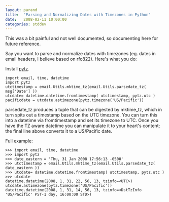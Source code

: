 ```yaml
---
layout: parand
title:  "Parsing and Normalizing Dates with Timezones in Python"
date:   2008-02-11 10:00:00
categories: stddev
---
```

This was a bit painful and not well documented, so documenting here for future reference.

Say you want to parse and normalize dates with timezones \(eg. dates in email headers, I believe based on rfc822\). Here's what you do:

Install [pytz](/web/20101222053903/http://pytz.sourceforge.net/).
    
    
    import email, time, datetime
    import pytz
    utctimestamp = email.Utils.mktime_tz(email.Utils.parsedate_tz( msg['Date'] ))
    utcdate= datetime.datetime.fromtimestamp( utctimestamp, pytz.utc )
    pacificdate = utcdate.astimezone(pytz.timezone('US/Pacific'))
    

parsedate\_tz produces a tuple that can be digested by mktime\_tz, which in turn spits out a timestamp based on the UTC timezone. You can turn this into a datetime via fromtimestamp and set its timezone to UTC. Once you have the TZ aware datetime you can manipulate it to your heart's content; the final line above converts it to a US/Pacific date. 

Full example: 
    
    
    >>> import email, time, datetime
    >>> import pytz
    >>> date_eastern = 'Thu, 31 Jan 2008 17:56:13 -0500'
    >>> utctimestamp = email.Utils.mktime_tz(email.Utils.parsedate_tz( date_eastern ))
    >>> utcdate= datetime.datetime.fromtimestamp( utctimestamp, pytz.utc )
    >>> utcdate
    datetime.datetime(2008, 1, 31, 22, 56, 13, tzinfo=<UTC>)
    utcdate.astimezone(pytz.timezone('US/Pacific'))
    datetime.datetime(2008, 1, 31, 14, 56, 13, tzinfo=<DstTzInfo 'US/Pacific' PST-1 day, 16:00:00 STD>)
    
